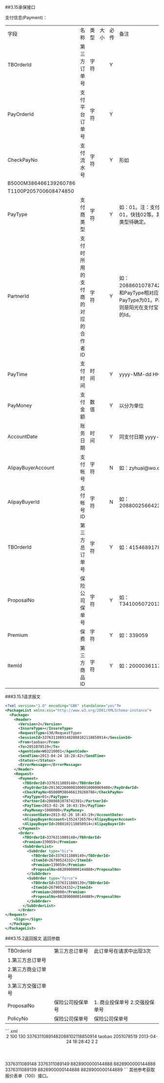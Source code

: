 ##3.15承保接口

支付信息(Payment)：
<table>
   <tr>
      <td>字段</td>
      <td>名称</td>
      <td>类型</td>
      <td>大小</td>
      <td>必传</td>
      <td>备注</td>
   </tr>
   <tr>
      <td>TBOrderId</td>
      <td>第三方订单号</td>
      <td>字符</td>
      <td></td>
      <td>Y</td>
      <td></td>
   </tr>
   <tr>
      <td>PayOrderId</td>
      <td>支付平台订单号</td>
      <td>字符</td>
      <td></td>
      <td>Y</td>
      <td></td>
   </tr>
   <tr>
      <td>CheckPayNo</td>
      <td>支付流水号</td>
      <td>字符</td>
      <td></td>
      <td>Y</td>
      <td>形如</td>
   </tr>
   <tr>
      <td>B5000M386466139260786</td>
   </tr>
   <tr>
      <td>T1100P205700608474850</td>
   </tr>
   <tr>
      <td>PayType</td>
      <td>支付商类型</td>
      <td>字符</td>
      <td></td>
      <td>Y</td>
      <td>如：01。注：支付宝是01，快钱02等。其他支付类型待确定。</td>
   </tr>
   <tr>
      <td>PartnerId</td>
      <td>支付时所用的支付商的对应的合作者ID</td>
      <td>字符</td>
      <td></td>
      <td>Y</td>
      <td>如：2088601078742391，和PayType相对应。如果PayType为01。PartnerId则是阳光在支付宝平台账户的Id。</td>
   </tr>
   <tr>
      <td>PayTime</td>
      <td>支付时间</td>
      <td>时间</td>
      <td></td>
      <td>Y</td>
      <td>yyyy-MM-dd HH:mm:ss</td>
   </tr>
   <tr>
      <td>PayMoney</td>
      <td>支付金额</td>
      <td>数值</td>
      <td></td>
      <td>Y</td>
      <td>以分为单位</td>
   </tr>
   <tr>
      <td>AccountDate</td>
      <td>账务日期</td>
      <td>时间</td>
      <td></td>
      <td>Y</td>
      <td>同支付日期 yyyy-MM-dd</td>
   </tr>
   <tr>
      <td>AlipayBuyerAccount</td>
      <td>支付帐号</td>
      <td>字符</td>
      <td></td>
      <td>N</td>
      <td>如：zyhuai@wo.com.cn</td>
   </tr>
   <tr>
      <td>AlipayBuyerId</td>
      <td>支付帐号ID</td>
      <td>字符</td>
      <td></td>
      <td>N</td>
      <td>如：2088002566423974</td>
   </tr>
   <tr>
      <td>TBOrderId</td>
      <td>第三方总订单号</td>
      <td>字符</td>
      <td></td>
      <td>Y</td>
      <td>如：415468917875548</td>
   </tr>
   <tr>
      <td>ProposalNo</td>
      <td>保险公司保单号</td>
      <td>字符</td>
      <td></td>
      <td>Y</td>
      <td>如：T341005072013000023</td>
   </tr>
   <tr>
      <td>Premium</td>
      <td>保费</td>
      <td>字符</td>
      <td></td>
      <td>Y</td>
      <td>如：339059</td>
   </tr>
   <tr>
      <td>ItemId</td>
      <td>第三方商品ID</td>
      <td>字符</td>
      <td></td>
      <td>Y</td>
      <td>如：2000036117417</td>
   </tr>
</table>

###3.15.1请求报文

```  xml
<?xml version="1.0" encoding="GBK" standalone="yes"?>
<PackageList xmlns:xsi="http://www.w3.org/2001/XMLSchema-instance">
  <Package>
    <Header>
      <Version>2</Version>
      <InsureType></InsureType>
      <RequestType>130/RequestType>
      <SessionId>33763110891482088102118850914</SessionId>
      <From>taobao</From>
      <To>2051078519</To>
      <AgentCode>W03210001</AgentCode>
      <SendTime>2013-04-24 18:28:42</SendTime>
      <Status></Status>
      <ErrorMessage></ErrorMessage>
    </Header>
    <Request>
      <Payment>
        <TBOrderId>3376311089148</TBOrderId>
        <PayOrderId>2013022600001000910000069408</PayOrderId>
        <CheckPayNo>B5000M386466139260786</CheckPayNo>
        <PayType>01</PayType>
        <PartnerId>2088601078742391</PartnerId>
        <PayTime>2013-02-26 10:43:19</PayTime>
        <PayMoney>1000000</PayMoney>
        <AccountDate>2013-02-26 10:43:19</AccountDate>
        <AlipayBuyerAccount>13524726578</AlipayBuyerAccount>
        <AlipayBuyerId>2088102118850914</AlipayBuyerId>
      </Payment>
      <Order>
        <TBOrderId>3376311089148</TBOrderId>
        <Premium>339059</Premium> 
        <SubOrderList>
		  <SubOrder type="biz">
            <TBOrderId>3376311089149</TBOrderId>
            <ItemId>26790524332</ItemId>
            <Premium>139059</Premium>
            <ProposalNo>8828900000144888</ProposalNo>
          </SubOrder>
		  <SubOrder type="force">
            <TBOrderId>3376311089139</TBOrderId>
            <ItemId>26790524332</ItemId>
            <Premium>200000</Premium>
            <ProposalNo>8828900000144889</ProposalNo>
          </SubOrder>
        </SubOrderList>
      </Order>
</Request>
    <Sign></Sign>
  </Package>
</PackageList>
```
###3.15.2返回报文
返回参数
<table>
   <tr>
      <td>TBOrderId</td>
      <td>第三方总订单号</td>
      <td>此订单号在请求中出现3次</td>
   </tr>
   <tr>
      <td>1.第三方总订单号</td>
   </tr>
   <tr>
      <td>2.第三方商业订单号</td>
   </tr>
   <tr>
      <td>3.第三方交强订单号</td>
   </tr>
   <tr>
      <td>ProposalNo</td>
      <td>保险公司投保单号</td>
      <td>1. 商业投保单号 2.交强投保单号</td>
   </tr>
   <tr>
      <td>PolicyNo</td>
      <td>保险公司保单号</td>
      <td>保险公司保单号</td>
   </tr>
</table>
``` xml
<?xml version="1.0" encoding="GBK"?>
<PackageList xmlns:xsi="http://www.w3.org/2001/XMLSchema-instance">
  <Package>
    <Header>
      <Version>2</Version>
      <InsureType>100</InsureType>
      <RequestType>130</RequestType>
      <SessionId>33763110891482088102118850914</SessionId>
      <From>taobao</From>
      <To>2051078519</To>
      <SendTime>2013-04-24 18:28:42</SendTime>
      <Status>2</Status>
      <ErrorMessage>2</ErrorMessage>
    </Header>
    <Sign></Sign>
    <Response>
      <Order>
        <TBOrderId>3376311089148</TBOrderId>
        <SubOrderList>
          <SubOrder type="biz">
          <TBOrderId>3376311089149</TBOrderId>
          <ProposalNo>8828900000144888</ProposalNo>
          <PolicyNo>8828900000144888</PolicyNo>
        </SubOrder>
        <SubOrder type="force">
          <TBOrderId>3376311089139</TBOrderId>
          <ProposalNo>8828900000144888</ProposalNo>
          <PolicyNo>8828900000144889</PolicyNo>
        </SubOrder>
      </SubOrderList>
     </Order>
   </Response>
  </Package>
</PackageList>
```
其他参考获取报价表单（100）接口。
